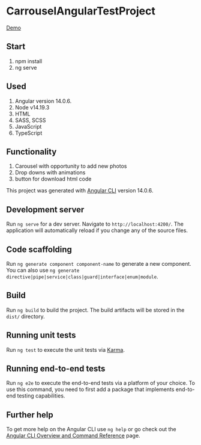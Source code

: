 # CarrouselAngularTestProject
[Demo](https://kitaminary.github.io/carrousel-angular-test-project/)

## Start

1. npm install
2. ng serve

## Used
1. Angular version 14.0.6.
2. Node v14.19.3
3. HTML
4. SASS, SCSS
5. JavaScript
6. TypeScript

## Functionality
1. Carousel with opportunity to add new photos
2. Drop downs with animations
2. button for download html code


This project was generated with [Angular CLI](https://github.com/angular/angular-cli) version 14.0.6.

## Development server

Run `ng serve` for a dev server. Navigate to `http://localhost:4200/`. The application will automatically reload if you change any of the source files.

## Code scaffolding

Run `ng generate component component-name` to generate a new component. You can also use `ng generate directive|pipe|service|class|guard|interface|enum|module`.

## Build

Run `ng build` to build the project. The build artifacts will be stored in the `dist/` directory.

## Running unit tests

Run `ng test` to execute the unit tests via [Karma](https://karma-runner.github.io).

## Running end-to-end tests

Run `ng e2e` to execute the end-to-end tests via a platform of your choice. To use this command, you need to first add a package that implements end-to-end testing capabilities.

## Further help

To get more help on the Angular CLI use `ng help` or go check out the [Angular CLI Overview and Command Reference](https://angular.io/cli) page.
